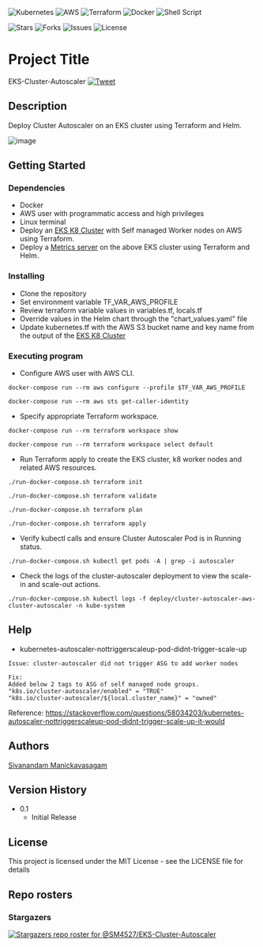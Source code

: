 <p align="center">

![Kubernetes](https://img.shields.io/badge/kubernetes-%23326ce5.svg?style=for-the-badge&logo=kubernetes&logoColor=white) ![AWS](https://img.shields.io/badge/AWS-%23FF9900.svg?style=for-the-badge&logo=amazon-aws&logoColor=white) ![Terraform](https://img.shields.io/badge/terraform-%235835CC.svg?style=for-the-badge&logo=terraform&logoColor=white) ![Docker](https://img.shields.io/badge/docker-%230db7ed.svg?style=for-the-badge&logo=docker&logoColor=white) ![Shell Script](https://img.shields.io/badge/shell_script-%23121011.svg?style=for-the-badge&logo=gnu-bash&logoColor=white)

![Stars](https://img.shields.io/github/stars/SM4527/EKS-Cluster-Autoscaler?style=for-the-badge) ![Forks](https://img.shields.io/github/forks/SM4527/EKS-Cluster-Autoscaler?style=for-the-badge) ![Issues](https://img.shields.io/github/issues/SM4527/EKS-Cluster-Autoscaler?style=for-the-badge) ![License](https://img.shields.io/github/license/SM4527/EKS-Cluster-Autoscaler?style=for-the-badge)  

</p>

# Project Title

EKS-Cluster-Autoscaler [![Tweet](https://img.shields.io/twitter/url/http/shields.io.svg?style=social)](https://twitter.com/intent/tweet?text=EKS%20-%20Cluster%20-%20Autoscaler&url=https://github.com/SM4527/EKS-Cluster-Autoscaler)

## Description

Deploy Cluster Autoscaler on an EKS cluster using Terraform and Helm.

<p align="center">

![image](https://user-images.githubusercontent.com/78129381/153615525-9aed5bf7-0445-498b-ae24-a87e6b2ea54a.png)

</p>

## Getting Started

### Dependencies

* Docker
* AWS user with programmatic access and high privileges 
* Linux terminal
* Deploy an [EKS K8 Cluster](https://github.com/SM4527/EKS-Terraform) with Self managed Worker nodes on AWS using Terraform.
* Deploy a [Metrics server](https://github.com/SM4527/EKS-Metrics-server) on the above EKS cluster using Terraform and Helm.

### Installing

* Clone the repository
* Set environment variable TF_VAR_AWS_PROFILE
* Review terraform variable values in variables.tf, locals.tf
* Override values in the Helm chart through the "chart_values.yaml" file
* Update kubernetes.tf with the AWS S3 bucket name and key name from the output of the [EKS K8 Cluster](https://github.com/SM4527/EKS-Terraform/blob/master/outputs.tf)

### Executing program

* Configure AWS user with AWS CLI.

```
docker-compose run --rm aws configure --profile $TF_VAR_AWS_PROFILE

docker-compose run --rm aws sts get-caller-identity
```

* Specify appropriate Terraform workspace.

```
docker-compose run --rm terraform workspace show

docker-compose run --rm terraform workspace select default
```

* Run Terraform apply to create the EKS cluster, k8 worker nodes and related AWS resources.

```
./run-docker-compose.sh terraform init

./run-docker-compose.sh terraform validate

./run-docker-compose.sh terraform plan

./run-docker-compose.sh terraform apply
```

* Verify kubectl calls and ensure Cluster Autoscaler Pod is in Running status.

```
./run-docker-compose.sh kubectl get pods -A | grep -i autoscaler
```

* Check the logs of the cluster-autoscaler deployment to view the scale-in and scale-out actions.

```
./run-docker-compose.sh kubectl logs -f deploy/cluster-autoscaler-aws-cluster-autoscaler -n kube-system
```

## Help

* kubernetes-autoscaler-nottriggerscaleup-pod-didnt-trigger-scale-up

```
Issue: cluster-autoscaler did not trigger ASG to add worker nodes

Fix:
Added below 2 tags to ASG of self managed node groups.
"k8s.io/cluster-autoscaler/enabled" = "TRUE"
"k8s.io/cluster-autoscaler/${local.cluster_name}" = "owned"
```

Reference: https://stackoverflow.com/questions/58034203/kubernetes-autoscaler-nottriggerscaleup-pod-didnt-trigger-scale-up-it-would

## Authors

[Sivanandam Manickavasagam](https://www.linkedin.com/in/sivanandammanickavasagam)

## Version History

* 0.1
    * Initial Release

## License

This project is licensed under the MIT License - see the LICENSE file for details

## Repo rosters

### Stargazers

[![Stargazers repo roster for @SM4527/EKS-Cluster-Autoscaler](https://reporoster.com/stars/dark/SM4527/EKS-Cluster-Autoscaler)](https://github.com/SM4527/EKS-Cluster-Autoscaler/stargazers)
